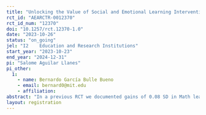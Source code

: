 ```yaml
---
title: "Unlocking the Value of Social and Emotional Learning Interventions: Maximizing Benefits and Measuring the Opportunity Cost"
rct_id: "AEARCTR-0012370"
rct_id_num: "12370"
doi: "10.1257/rct.12370-1.0"
date: "2023-10-26"
status: "on_going"
jel: "I2	Education and Research Institutions"
start_year: "2023-10-23"
end_year: "2024-12-31"
pi: "Salome Aguilar Llanes"
pi_other:
  1:
    - name: Bernardo García Bulle Bueno
    - email: bernard0@mit.edu
    - affiliation: 
abstract: "In a previous RCT we documented gains of 0.08 SD in Math learning due to a Social and Emotional Learning intervention in an online tutoring program. We propose a follow-up RCT in the same setting with the aim to  to quantify the opportunity cost of reallocating instructional time from other subjects, such as Math, to SEL. And also to uncover the driving mechanisms behind the observed learning effects of SEL interventions. The study hypothesizes three distinct channels influencing these effects: tutor-student relationships, tutors' emotional intelligence, and students' emotional intelligence. "
layout: registration
---
```



